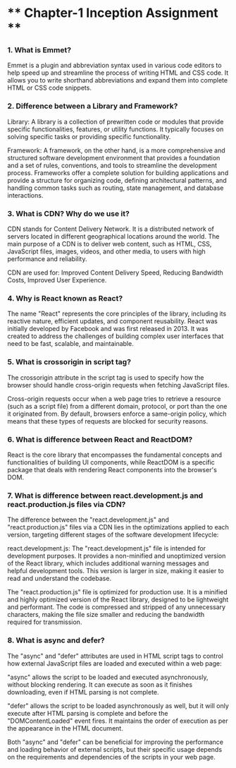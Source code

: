 
# ** Chapter-1 Inception Assignment **

### 1. What is Emmet?

Emmet is a plugin and abbreviation syntax used in various code editors to help speed up and streamline the process of writing HTML and CSS code. It allows you to write shorthand abbreviations and expand them into complete HTML or CSS code snippets.

### 2. Difference between a Library and Framework?

Library:
A library is a collection of prewritten code or modules that provide specific functionalities, features, or utility functions. It typically focuses on solving specific tasks or providing specific functionality.

Framework:
A framework, on the other hand, is a more comprehensive and structured software development environment that provides a foundation and a set of rules, conventions, and tools to streamline the development process. Frameworks offer a complete solution for building applications and provide a structure for organizing code, defining architectural patterns, and handling common tasks such as routing, state management, and database interactions. 

### 3. What is CDN? Why do we use it?

CDN stands for Content Delivery Network. It is a distributed network of servers located in different geographical locations around the world. The main purpose of a CDN is to deliver web content, such as HTML, CSS, JavaScript files, images, videos, and other media, to users with high performance and reliability.

CDN are used for: Improved Content Delivery Speed, Reducing Bandwidth Costs, Improved User Experience.


### 4. Why is React known as React?

The name "React" represents the core principles of the library, including its reactive nature, efficient updates, and component reusability.
React was initially developed by Facebook and was first released in 2013. It was created to address the challenges of building complex user interfaces that need to be fast, scalable, and maintainable.


### 5. What is crossorigin in script tag?

The crossorigin attribute in the script tag is used to specify how the browser should handle cross-origin requests when fetching JavaScript files.

Cross-origin requests occur when a web page tries to retrieve a resource (such as a script file) from a different domain, protocol, or port than the one it originated from. By default, browsers enforce a same-origin policy, which means that these types of requests are blocked for security reasons.


### 6. What is difference between React and ReactDOM?

React is the core library that encompasses the fundamental concepts and functionalities of building UI components, while ReactDOM is a specific package that deals with rendering React components into the browser's DOM.

### 7. What is difference between react.development.js and react.production.js files via CDN?

The difference between the "react.development.js" and "react.production.js" files via a CDN lies in the optimizations applied to each version, targeting different stages of the software development lifecycle:

react.development.js:
The "react.development.js" file is intended for development purposes. It provides a non-minified and unoptimized version of the React library, which includes additional warning messages and helpful development tools. This version is larger in size, making it easier to read and understand the codebase. 

The "react.production.js" file is optimized for production use. It is a minified and highly optimized version of the React library, designed to be lightweight and performant. The code is compressed and stripped of any unnecessary characters, making the file size smaller and reducing the bandwidth required for transmission. 


### 8. What is async and defer?

The "async" and "defer" attributes are used in HTML script tags to control how external JavaScript files are loaded and executed within a web page:

"async" allows the script to be loaded and executed asynchronously, without blocking rendering. It can execute as soon as it finishes downloading, even if HTML parsing is not complete.

"defer" allows the script to be loaded asynchronously as well, but it will only execute after HTML parsing is complete and before the "DOMContentLoaded" event fires. It maintains the order of execution as per the appearance in the HTML document.

Both "async" and "defer" can be beneficial for improving the performance and loading behavior of external scripts, but their specific usage depends on the requirements and dependencies of the scripts in your web page.






